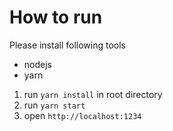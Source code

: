 # How to run

Please install following tools

- nodejs
- yarn 

1. run  `yarn install` in root directory
2. run `yarn start`
3. open `http://localhost:1234`
